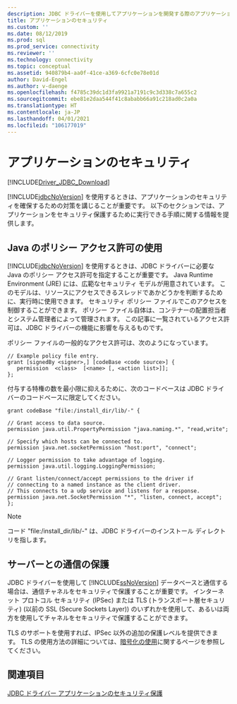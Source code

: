 ```yaml
---
description: JDBC ドライバーを使用してアプリケーションを開発する際のアプリケーションのセキュリティと java ポリシーのアクセス許可について説明します。
title: アプリケーションのセキュリティ
ms.custom: ''
ms.date: 08/12/2019
ms.prod: sql
ms.prod_service: connectivity
ms.reviewer: ''
ms.technology: connectivity
ms.topic: conceptual
ms.assetid: 940879b4-aa0f-41ce-a369-6cfc0e78e01d
author: David-Engel
ms.author: v-daenge
ms.openlocfilehash: f4785c39dc1d3fa9921a7191c9c3d338c7a655c2
ms.sourcegitcommit: ebe81e2daa544f41c8ababb66a91c218ad0c2a0a
ms.translationtype: HT
ms.contentlocale: ja-JP
ms.lasthandoff: 04/01/2021
ms.locfileid: "106177019"
---
```

# <a name="application-security"></a>アプリケーションのセキュリティ

[!INCLUDE[Driver_JDBC_Download](../../includes/driver_jdbc_download.md)]

[!INCLUDE[jdbcNoVersion](../../includes/jdbcnoversion_md.md)] を使用するときは、アプリケーションのセキュリティを確保するための対策を講じることが重要です。 以下のセクションでは、アプリケーションをセキュリティ保護するために実行できる手順に関する情報を提供します。

## <a name="using-java-policy-permissions"></a>Java のポリシー アクセス許可の使用

[!INCLUDE[jdbcNoVersion](../../includes/jdbcnoversion_md.md)] を使用するときは、JDBC ドライバーに必要な Java のポリシー アクセス許可を指定することが重要です。 Java Runtime Environment (JRE) には、広範なセキュリティ モデルが用意されています。 このモデルは、リソースにアクセスできるスレッドであかどうかを判断するために、実行時に使用できます。 セキュリティ ポリシー ファイルでこのアクセスを制御することができます。 ポリシー ファイル自体は、コンテナーの配置担当者とシステム管理者によって管理されます。 この記事に一覧されているアクセス許可は、JDBC ドライバーの機能に影響を与えるものです。

ポリシー ファイルの一般的なアクセス許可は、次のようになっています。

```config
// Example policy file entry.
grant [signedBy <signer>,] [codeBase <code source>] {
   permission  <class>  [<name> [, <action list>]];
};
```

 付与する特権の数を最小限に抑えるために、次のコードベースは JDBC ドライバーのコードベースに限定してください。

```config
grant codeBase "file:/install_dir/lib/-" {

// Grant access to data source.
permission java.util.PropertyPermission "java.naming.*", "read,write";

// Specify which hosts can be connected to.
permission java.net.socketPermission "host:port", "connect";

// Logger permission to take advantage of logging.
permission java.util.logging.LoggingPermission;

// Grant listen/connect/accept permissions to the driver if
// connecting to a named instance as the client driver.
// This connects to a udp service and listens for a response.
permission java.net.SocketPermission "*", "listen, connect, accept";
};
```

> [!NOTE]
> コード "file:/install_dir/lib/-" は、JDBC ドライバーのインストール ディレクトリを指します。

## <a name="protecting-server-communication"></a>サーバーとの通信の保護

JDBC ドライバーを使用して [!INCLUDE[ssNoVersion](../../includes/ssnoversion-md.md)] データベースと通信する場合は、通信チャネルをセキュリティで保護することが重要です。 インターネット プロトコル セキュリティ (IPSec) または TLS (トランスポート層セキュリティ) (以前の SSL (Secure Sockets Layer)) のいずれかを使用して、あるいは両方を使用してチャネルをセキュリティで保護することができます。

TLS のサポートを使用すれば、IPSec 以外の追加の保護レベルを提供できます。 TLS の使用方法の詳細については、[暗号化の使用](using-ssl-encryption.md)に関するページを参照してください。

## <a name="see-also"></a>関連項目

[JDBC ドライバー アプリケーションのセキュリティ保護](securing-jdbc-driver-applications.md)
